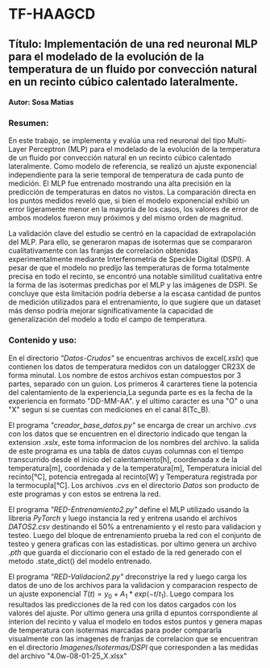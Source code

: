 # TF-HAAGCD

## Título: Implementación de una red neuronal MLP para el modelado de la evolución de la temperatura de un fluido por convección natural en un recinto cúbico calentado lateralmente.

#### Autor: Sosa Matias

### Resumen:

En este trabajo, se implementa y evalúa una red neuronal del tipo Multi-Layer Perceptron (MLP) para el modelado de la evolución de la temperatura de un fluido por convección natural en un recinto cúbico calentado lateralmente. Como modelo de referencia, se realizó un ajuste exponencial independiente para la serie temporal de temperatura de cada punto de medición. El MLP fue entrenado mostrando una alta precisión en la predicción de temperaturas en datos no vistos. La comparación directa en los puntos medidos reveló que, si bien el modelo exponencial exhibió un error ligeramente menor en la mayoría de los casos, los valores de error de ambos modelos fueron muy próximos y del mismo orden de magnitud.

La validación clave del estudio se centró en la capacidad de extrapolación del MLP. Para ello, se generaron mapas de isotermas que se compararon cualitativamente con las franjas de correlación obtenidas experimentalmente mediante Interferometría de Speckle Digital (DSPI). A pesar de que el modelo no predijo las temperaturas de forma totalmente precisa en todo el recinto, se encontró una notable similitud cualitativa entre la forma de las isotermas predichas por el MLP y las imágenes de DSPI. Se concluye que esta limitación podría deberse a la escasa cantidad de puntos de medición utilizados para el entrenamiento, lo que sugiere que un dataset más denso podría mejorar significativamente la capacidad de generalización del modelo a todo el campo de temperatura.

### Contenido y uso:

En el directorio *"Datos-Crudos"* se encuentras archivos de excel(*.xslx*) que contienen los datos de temperatura medidos con un datalogger CR23X de forma minutal. Los nombre de estos archivos estan compuestos por 3 partes, separado con un guion. Los primeros 4 cararteres tiene la potencia del calentamiento de la experiencia,La segunda parte es es la fecha de la experiencia en formato "DD-MM-AA". y el ultimo caracter es una "O" o una "X" segun si se cuentas con mediciones en el canal 8(Tc_B).

El programa *"creador_base_datos.py"* se encarga de crear un archivo *.cvs* con los datos que se encuentren en el directorio indicado que tengan la extension *.xslx*, este toma informacion de los nombres del archivo. la salida de este programa es una tabla de datos cuyas columnas con el tiempo transcurrido desde el inicio del calentamiento[h], coordenada x de la temperatura[m], coordenada y de la temperatura[m], Temperatura inicial del recinto[°C], potencia entregada al recinto[W] y Temperatura registrada por la termocupla[°C]. Los archivos *.cvs* en el directorio *Datos* son producto de este programas y con estos se entrena la red.

El programa *"RED-Entrenamiento2.py"* define el MLP utilizado usando la libreria *PyTorch* y luego instancia la red y entrena usando el archivos *DATOS2.csv* destinando el 50% a entrenamiento y el resto para validacion y testeo. Luego del bloque de entrenamiento prueba la red con el conjunto de testeo y genera graficas con las estadisticas. por ultimo genera un archivo *.pth* que guarda el diccionario con el estado de la red generado con el metodo .state_dict() del modelo entrenado.

El programa *"RED-Validacion2.py"* dreconstriye la red y luego carga los datos de uno de los archivos para la validacion y comparacion respecto de un ajuste exponencial $T(t)= y_0 + A_1 * exp(-t/t_1)$.
Luego compara los resultados las predicciones de la red con los datos cargados con los valores del ajuste. Por ultimo genera una grilla d epuntos corrspondiente al interion del recinto y valua el modelo en todos estos puntos y genera mapas de temperatura con isotermas marcadas para poder compararla visualmente con las imagenes de franjas de correlacion que se encuentran en el directorio *Imagenes/Isotermas/DSPI* que corresponden a las medidas del archivo "4.0w-08-01-25_X.xlsx"
